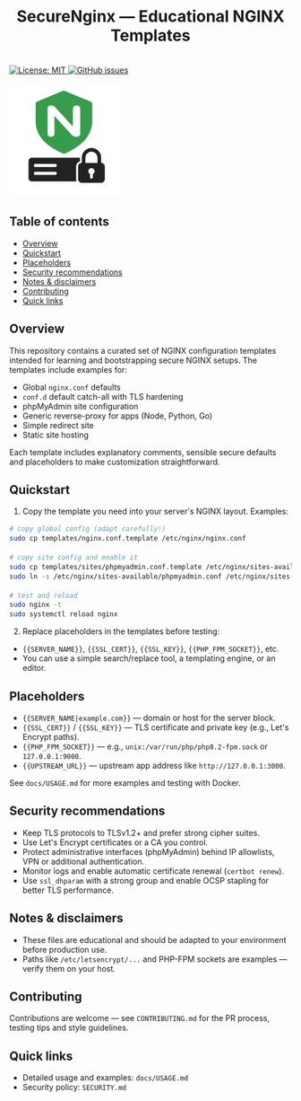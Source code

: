 <p align="center">
    <h1 align="center">SecureNginx — Educational NGINX Templates</h1>
    <br>
    <a href="LICENSE">
        <img src="https://img.shields.io/badge/License-MIT-yellow.svg" alt="License: MIT">
    </a>
    <a href="https://github.com/izeleam/securenginx/issues">
        <img src="https://img.shields.io/github/issues/izeleam/securenginx" alt="GitHub issues">
    </a>
    <br><br>
    <img src="/.github/secure_nginx_logo.png" alt="Icon" style="width:200px;">
</p>

## Table of contents
- [Overview](#overview)
- [Quickstart](#quickstart)
- [Placeholders](#placeholders)
- [Security recommendations](#security-recommendations)
- [Notes & disclaimers](#notes--disclaimers)
- [Contributing](#contributing)
- [Quick links](#quick-links)

## Overview

This repository contains a curated set of NGINX configuration templates intended for learning and bootstrapping secure NGINX setups. The templates include examples for:

- Global `nginx.conf` defaults
- `conf.d` default catch-all with TLS hardening
- phpMyAdmin site configuration
- Generic reverse-proxy for apps (Node, Python, Go)
- Simple redirect site
- Static site hosting

Each template includes explanatory comments, sensible secure defaults and placeholders to make customization straightforward.

## Quickstart

1. Copy the template you need into your server's NGINX layout. Examples:

```bash
# copy global config (adapt carefully!)
sudo cp templates/nginx.conf.template /etc/nginx/nginx.conf

# copy site config and enable it
sudo cp templates/sites/phpmyadmin.conf.template /etc/nginx/sites-available/phpmyadmin.conf
sudo ln -s /etc/nginx/sites-available/phpmyadmin.conf /etc/nginx/sites-enabled/

# test and reload
sudo nginx -t
sudo systemctl reload nginx
```

2. Replace placeholders in the templates before testing:

- `{{SERVER_NAME}}`, `{{SSL_CERT}}`, `{{SSL_KEY}}`, `{{PHP_FPM_SOCKET}}`, etc.
- You can use a simple search/replace tool, a templating engine, or an editor.

## Placeholders

- `{{SERVER_NAME|example.com}}` — domain or host for the server block.
- `{{SSL_CERT}}` / `{{SSL_KEY}}` — TLS certificate and private key (e.g., Let's Encrypt paths).
- `{{PHP_FPM_SOCKET}}` — e.g., `unix:/var/run/php/php8.2-fpm.sock` or `127.0.0.1:9000`.
- `{{UPSTREAM_URL}}` — upstream app address like `http://127.0.0.1:3000`.

See `docs/USAGE.md` for more examples and testing with Docker.

## Security recommendations

- Keep TLS protocols to TLSv1.2+ and prefer strong cipher suites.
- Use Let's Encrypt certificates or a CA you control.
- Protect administrative interfaces (phpMyAdmin) behind IP allowlists, VPN or additional authentication.
- Monitor logs and enable automatic certificate renewal (`certbot renew`).
- Use `ssl_dhparam` with a strong group and enable OCSP stapling for better TLS performance.

## Notes & disclaimers

- These files are educational and should be adapted to your environment before production use.
- Paths like `/etc/letsencrypt/...` and PHP-FPM sockets are examples — verify them on your host.

## Contributing

Contributions are welcome — see `CONTRIBUTING.md` for the PR process, testing tips and style guidelines.

## Quick links

- Detailed usage and examples: `docs/USAGE.md`
- Security policy: `SECURITY.md`
